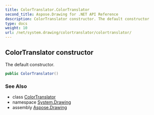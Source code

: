 ```yaml
---
title: ColorTranslator.ColorTranslator
second_title: Aspose.Drawing for .NET API Reference
description: ColorTranslator constructor. The default constructor
type: docs
weight: 10
url: /net/system.drawing/colortranslator/colortranslator/
---
```

## ColorTranslator constructor

The default constructor.

```csharp
public ColorTranslator()
```

### See Also

* class [ColorTranslator](../)
* namespace [System.Drawing](../../colortranslator/)
* assembly [Aspose.Drawing](../../../)


